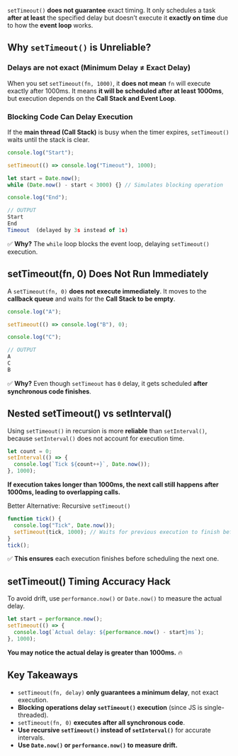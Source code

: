 `setTimeout()` **does not guarantee** exact timing. It only schedules a task **after at least** the specified delay but doesn’t execute it **exactly on time** due to how the **event loop** works.

## Why `setTimeout()` is Unreliable?

### Delays are not exact (Minimum Delay ≠ Exact Delay)

When you set `setTimeout(fn, 1000)`, it **does not mean** `fn` will execute exactly after 1000ms. It means **it will be scheduled after at least 1000ms**, but execution depends on the **Call Stack and Event Loop**.

### Blocking Code Can Delay Execution

If the **main thread (Call Stack)** is busy when the timer expires, `setTimeout()` waits until the stack is clear.

```js
console.log("Start");

setTimeout(() => console.log("Timeout"), 1000);

let start = Date.now();
while (Date.now() - start < 3000) {} // Simulates blocking operation

console.log("End");
```

```js
// OUTPUT
Start
End
Timeout  (delayed by 3s instead of 1s)
```

✅ **Why?** The `while` loop blocks the event loop, delaying `setTimeout()` execution.

## setTimeout(fn, 0) Does Not Run Immediately

A `setTimeout(fn, 0)` **does not execute immediately**. It moves to the **callback queue** and waits for the **Call Stack to be empty**.

```js
console.log("A");

setTimeout(() => console.log("B"), 0);

console.log("C");
```

```js
// OUTPUT
A
C
B
```

✅ **Why?** Even though `setTimeout` has `0` delay, it gets scheduled **after synchronous code finishes**.

## Nested setTimeout() vs setInterval()

Using `setTimeout()` in recursion is more **reliable** than `setInterval()`, because `setInterval()` does not account for execution time.

```js
let count = 0;
setInterval(() => {
  console.log(`Tick ${count++}`, Date.now());
}, 1000);
```

**If execution takes longer than 1000ms, the next call still happens after 1000ms, leading to overlapping calls.**

Better Alternative: Recursive `setTimeout()`

```js
function tick() {
  console.log("Tick", Date.now());
  setTimeout(tick, 1000); // Waits for previous execution to finish before scheduling
}
tick();
```

✅ **This ensures** each execution finishes before scheduling the next one.

## setTimeout() Timing Accuracy Hack

To avoid drift, use `performance.now()` or `Date.now()` to measure the actual delay.

```js
let start = performance.now();
setTimeout(() => {
  console.log(`Actual delay: ${performance.now() - start}ms`);
}, 1000);
```

**You may notice the actual delay is greater than 1000ms.** 🔥

## Key Takeaways

- `setTimeout(fn, delay)` **only guarantees a minimum delay**, not exact execution.
- **Blocking operations delay `setTimeout()` execution** (since JS is single-threaded).
- `setTimeout(fn, 0)` **executes after all synchronous code**.
- **Use recursive `setTimeout()` instead of `setInterval()`** for accurate intervals.
- **Use `Date.now()` or `performance.now()` to measure drift.**
